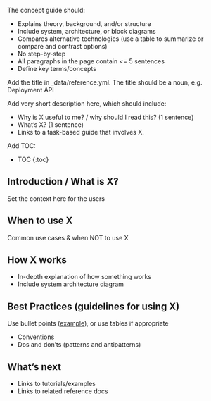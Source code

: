 ---
---

The concept guide should:

* Explains theory, background, and/or structure
* Include system, architecture, or block diagrams
* Compares alternative technologies (use a table to summarize or compare and contrast options)
* No step-by-step
* All paragraphs in the page contain <= 5 sentences
* Define key terms/concepts 

Add the title in _data/reference.yml. The title should be a noun, e.g. Deployment API

Add very short description here, which should include:

* Why is X useful to me? / why should I read this? (1 sentence)
* What’s X? (1 sentence)
* Links to a task-based guide that involves X.

Add TOC:

* TOC
{:toc}

## Introduction / What is X?
Set the context here for the users

## When to use X
Common use cases & when NOT to use X

## How X works

* In-depth explanation of how something works
* Include system architecture diagram

## Best Practices (guidelines for using X)

Use bullet points ([example](https://cloud-dot-devsite.googleplex.com/storage/docs/access-control/lists#bestpractices)), or use tables if appropriate

* Conventions 
* Dos and don’ts (patterns and antipatterns)

## What’s next

* Links to tutorials/examples
* Links to related reference docs 
